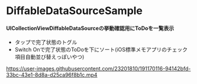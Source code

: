 # DiffableDataSourceSample

#### UICollectionViewDiffableDataSourceの挙動確認用にToDoを一覧表示
- タップで完了状態のトグル
- Switch Onで完了状態のToDoを下にソート(iOS標準メモアプリのチェック項目自動並び替えっぽいやつ)


https://user-images.githubusercontent.com/23201810/191170116-94142bfd-33bc-43e1-8d8a-d25ca96f8b1c.mp4

